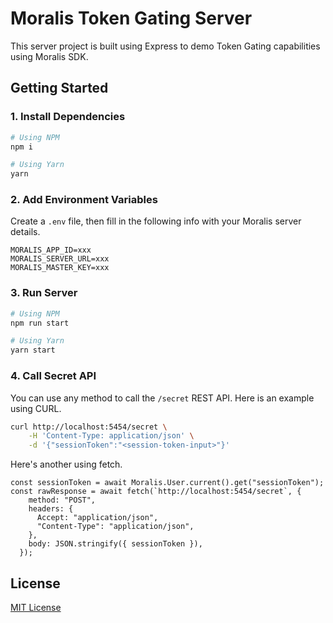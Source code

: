 # Moralis Token Gating Server

This server project is built using Express to demo Token Gating capabilities using Moralis SDK.

## Getting Started

### 1. Install Dependencies

```sh
# Using NPM
npm i

# Using Yarn
yarn
```

### 2. Add Environment Variables

Create a `.env` file, then fill in the following info with your Moralis server details.

```
MORALIS_APP_ID=xxx
MORALIS_SERVER_URL=xxx
MORALIS_MASTER_KEY=xxx
```

### 3. Run Server

```sh
# Using NPM
npm run start

# Using Yarn
yarn start
```

### 4. Call Secret API

You can use any method to call the `/secret` REST API. Here is an example using CURL.

```sh
curl http://localhost:5454/secret \
    -H 'Content-Type: application/json' \
    -d '{"sessionToken":"<session-token-input>"}'
```

Here's another using fetch.

```
const sessionToken = await Moralis.User.current().get("sessionToken");
const rawResponse = await fetch(`http://localhost:5454/secret`, {
    method: "POST",
    headers: {
      Accept: "application/json",
      "Content-Type": "application/json",
    },
    body: JSON.stringify({ sessionToken }),
  });
```

## License

[MIT License](https://github.com/YosephKS/moralis-token-gating-express-server/blob/main/LICENSE)
